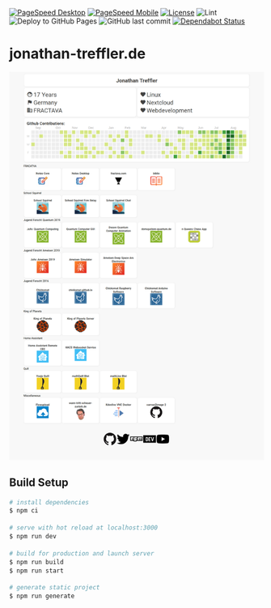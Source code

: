 [![PageSpeed Desktop](https://img.shields.io/badge/PageSpeed%20Desktop-99%25-green)](https://developers.google.com/speed/pagespeed/insights/?hl=de&url=jonathan-treffler.de&tab=desktop)
[![PageSpeed Mobile](https://img.shields.io/badge/PageSpeed%20Mobile-89%25-green)](https://developers.google.com/speed/pagespeed/insights/?hl=de&url=jonathan-treffler.de)
[![License](https://img.shields.io/github/license/JonathanTreffler/JonathanTreffler.github.io)](https://github.com/JonathanTreffler/JonathanTreffler.github.io/blob/dev/LICENSE)
![Lint](https://github.com/JonathanTreffler/JonathanTreffler.github.io/workflows/Lint/badge.svg)
![Deploy to GitHub Pages](https://github.com/JonathanTreffler/JonathanTreffler.github.io/workflows/Deploy%20to%20GitHub%20Pages/badge.svg)
![GitHub last commit](https://img.shields.io/github/last-commit/JonathanTreffler/JonathanTreffler.github.io)
​[![Dependabot Status](https://api.dependabot.com/badges/status?host=github&repo=JonathanTreffler/JonathanTreffler.github.io)](https://dependabot.com)

# jonathan-treffler.de

![](https://raw.githubusercontent.com/JonathanTreffler/JonathanTreffler.github.io/dev/img/jonathan-treffler.de.png)

## Build Setup

```bash
# install dependencies
$ npm ci

# serve with hot reload at localhost:3000
$ npm run dev

# build for production and launch server
$ npm run build
$ npm run start

# generate static project
$ npm run generate
```
